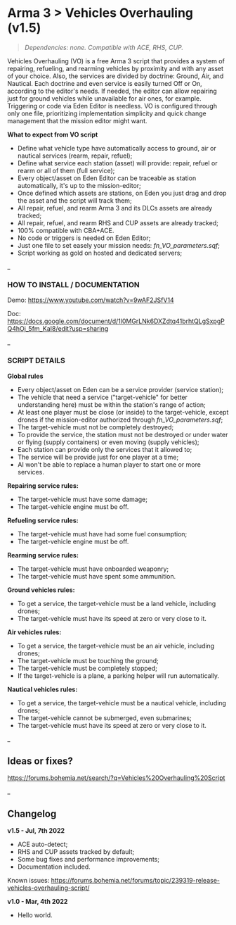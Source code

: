 # Arma 3 > Vehicles Overhauling (v1.5)
>*Dependencies: none.*
>*Compatible with ACE, RHS, CUP.*

Vehicles Overhauling (VO) is a free Arma 3 script that provides a system of repairing, refueling, and rearming vehicles by proximity and with any asset of your choice. Also, the services are divided by doctrine: Ground, Air, and Nautical. Each doctrine and even service is easily turned Off or On, according to the editor's needs. If needed, the editor can allow repairing just for ground vehicles while unavailable for air ones, for example. Triggering or code via Eden Editor is needless. VO is configured through only one file, prioritizing implementation simplicity and quick change management that the mission editor might want.  

**What to expect from VO script**

- Define what vehicle type have automatically access to ground, air or nautical services (rearm, repair, refuel);
- Define what service each station (asset) will provide: repair, refuel or rearm or all of them (full service);
- Every object/asset on Eden Editor can be traceable as station automatically, it's up to the mission-editor;
- Once defined which assets are stations, on Eden you just drag and drop the asset and the script will track them;
- All repair, refuel, and rearm Arma 3 and its DLCs assets are already tracked;
- All repair, refuel, and rearm RHS and CUP assets are already tracked;
- 100% compatible with CBA+ACE.
- No code or triggers is needed on Eden Editor;
- Just one file to set easely your mission needs: _fn_VO_parameters.sqf_;
- Script working as gold on hosted and dedicated servers;

_

### HOW TO INSTALL / DOCUMENTATION

Demo: https://www.youtube.com/watch?v=9wAF2JSfV14

Doc: https://docs.google.com/document/d/1l0MGrLNk6DXZdtq41brhtQLgSxpgPQ4hOj_5fm_KaI8/edit?usp=sharing

_

### SCRIPT DETAILS

**Global rules**

- Every object/asset on Eden can be a service provider (service station);
- The vehicle that need a service ("target-vehicle" for better understanding here) must be within the station's range of action;
- At least one player must be close (or inside) to the target-vehicle, except drones if the mission-editor authorized through _fn_VO_parameters.sqf_;
- The target-vehicle must not be completely destroyed;
- To provide the service, the station must not be destroyed or under water or flying (supply containers) or even moving (supply vehicles); 
- Each station can provide only the services that it allowed to;
- The service will be provide just for one player at a time;
- AI won't be able to replace a human player to start one or more services.

**Repairing service rules:**
- The target-vehicle must have some damage;
- The target-vehicle engine must be off.

**Refueling service rules:**
- The target-vehicle must have had some fuel consumption;
- The target-vehicle engine must be off.

**Rearming service rules:**
- The target-vehicle must have onboarded weaponry;
- The target-vehicle must have spent some ammunition.

**Ground vehicles rules:**

- To get a service, the target-vehicle must be a land vehicle, including drones;
- The target-vehicle must have its speed at zero or very close to it.

**Air vehicles rules:**

- To get a service, the target-vehicle must be an air vehicle, including drones;
- The target-vehicle must be touching the ground;
- The target-vehicle must be completely stopped;
- If the target-vehicle is a plane, a parking helper will run automatically.

**Nautical vehicles rules:**

- To get a service, the target-vehicle must be a nautical vehicle, including drones;
- The target-vehicle cannot be submerged, even submarines;
- The target-vehicle must have its speed at zero or very close to it.

_

## Ideas or fixes?
https://forums.bohemia.net/search/?q=Vehicles%20Overhauling%20Script

_

## Changelog

**v1.5 - Jul, 7th 2022**
- ACE auto-detect;
- RHS and CUP assets tracked by default;
- Some bug fixes and performance improvements; 
- Documentation included.

Known issues: https://forums.bohemia.net/forums/topic/239319-release-vehicles-overhauling-script/

**v1.0 - Mar, 4th 2022**
- Hello world.
